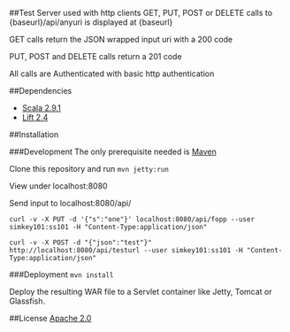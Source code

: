 ##Test Server used with http clients
GET, PUT, POST or DELETE calls to {baseurl}/api/anyuri is displayed at {baseurl}

GET calls return the JSON wrapped input uri with a 200 code

PUT, POST and DELETE calls return a 201 code

All calls are Authenticated with basic http authentication





##Dependencies

* [Scala 2.9.1](http://scala-lang.org)
* [Lift 2.4](http://liftweb.net/)


##Installation

###Development
The only prerequisite needed is [Maven](http://maven.apache.org/)

Clone this repository and run ```mvn jetty:run```

View under localhost:8080

Send input to localhost:8080/api/

 ```
 curl -v -X PUT -d '{"s":"one"}' localhost:8080/api/fopp --user simkey101:ss101 -H "Content-Type:application/json"
 ```

 ```
 curl -v -X POST -d "{"json":"test"}"  http://localhost:8080/api/testurl --user simkey101:ss101 -H "Content-Type:application/json"
 ```



###Deployment
```mvn install```

Deploy the resulting WAR file to a Servlet container like Jetty, Tomcat or Glassfish.




##License
[Apache 2.0](http://www.apache.org/licenses/LICENSE-2.0)